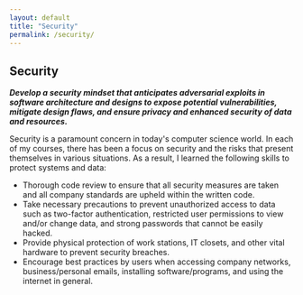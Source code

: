 ```yaml
---
layout: default
title: "Security"
permalink: /security/
---
```


## Security
**_Develop a security mindset that anticipates adversarial exploits in software architecture and designs to expose potential vulnerabilities, mitigate design flaws, and ensure privacy and enhanced security of data and resources._**

Security is a paramount concern in today's computer science world. In each of my courses, there has been a focus on security and the risks that present themselves in various situations. As a result, I learned the following skills to protect systems and data:
- Thorough code review to ensure that all security measures are taken and all company standards are upheld within the written code. 
- Take necessary precautions to prevent unauthorized access to data such as two-factor authentication, restricted user permissions to view and/or change data, and strong passwords that cannot be easily hacked. 
- Provide physical protection of work stations, IT closets, and other vital hardware to prevent security breaches. 
- Encourage best practices by users when accessing company networks, business/personal emails, installing software/programs, and using the internet in general. 
